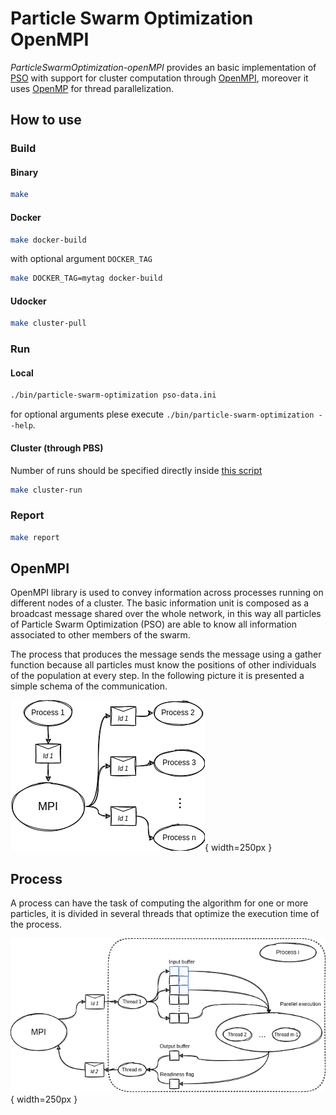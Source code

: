 # Particle Swarm Optimization OpenMPI
*ParticleSwarmOptimization-openMPI* provides an basic implementation of [PSO](https://en.wikipedia.org/wiki/Particle_swarm_optimization) with support for cluster computation through [OpenMPI](https://www.open-mpi.org/), moreover it uses [OpenMP](https://www.openmp.org/) for thread parallelization.

## How to use
### Build
#### Binary
```bash
make
```

#### Docker
```bash
make docker-build
```

with optional argument `DOCKER_TAG`

```bash
make DOCKER_TAG=mytag docker-build
```

#### Udocker
```bash
make cluster-pull
```


### Run
#### Local
```bash
./bin/particle-swarm-optimization pso-data.ini
```

for optional arguments plese execute `./bin/particle-swarm-optimization --help`.

#### Cluster (through PBS)
Number of runs should be specified directly inside [this script](./scripts/generate_cluster_runs.sh)
```bash
make cluster-run
```

### Report
```bash
make report
```

## OpenMPI
OpenMPI library is used to convey information across processes running on different nodes of a cluster. The basic information unit is composed as a broadcast message shared over the whole network, in this way all particles of Particle Swarm Optimization (PSO) are able to know all information associated to other members of the swarm.

The process that produces the message sends the message using a gather function because all particles must know the positions of other individuals of the population at every step. In the following picture it is presented a simple schema of the communication.

![Communication schema](./images/communication_schema.png){ width=250px }

## Process
A process can have the task of computing the algorithm for one or more particles, it is divided in several threads that optimize the execution time of the process.

![Execution schema](./images/execution_schema.png){ width=250px }
